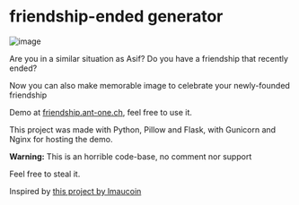 # friendship-ended generator

![image](https://github.com/Ant-One/friendship-ended/assets/3952204/245f7747-b1ed-4655-a085-b5a76e63176c)


Are you in a similar situation as Asif?
Do you have a friendship that recently ended?

Now you can also make memorable image to celebrate your newly-founded friendship

Demo at [friendship.ant-one.ch](friendship.ant-one.ch), feel free to use it.

This project was made with Python, Pillow and Flask, with Gunicorn and Nginx for hosting the demo.

**Warning:** This is an horrible code-base, no comment nor support

Feel free to steal it.

Inspired by [this project by lmaucoin](https://github.com/lmaucoin/friendship-ended)
